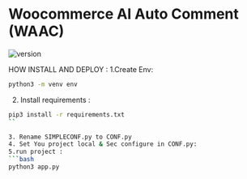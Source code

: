 # Woocommerce AI Auto Comment (WAAC)
 ![version](https://img.shields.io/badge/version-1.0.1-blue.svg)

 HOW INSTALL AND DEPLOY :
 1.Create Env:
```bash
python3 -m venv env
```
2. Install requirements :
```bash
pip3 install -r requirements.txt
``

3. Rename SIMPLECONF.py to CONF.py
4. Set You project local & Sec configure in CONF.py:
5.run project :
```bash
python3 app.py 
```